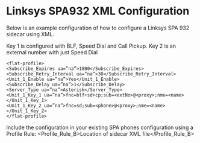 # Linksys SPA932 XML Configuration
Below is an example configuration of how to configure a Linksys SPA 932 sidecar using XML.

Key 1 is configured with BLF, Speed Dial and Call Pickup. Key 2 is an external number with just Speed Dial

```
<flat-profile>
<Subscribe_Expires ua=”na”>1800</Subscribe_Expires>
<Subscribe_Retry_Interval ua=”na”>30</Subscribe_Retry_Interval>
<Unit_1_Enable ua=”na”>Yes</Unit_1_Enable>
<Subscribe_Delay ua=”na”>1</Subscribe_Delay>
<Server_Type ua=”na”>Asterisk</Server_Type>
<Unit_1_Key_1 ua=”na”>fnc=blf+sd+cp;sub=<extNo>@<proxy>;nme=<name></Unit_1_Key_1>
<Unit_1_Key_2 ua=”na”>fnc=sd;sub=<phone>@<proxy>;nme=<name></Unit_1_Key_2>
</flat-profile>
```

Include the configuration in your existing SPA phones configuration using a Profile Rule:
<Profile_Rule_B>Location of sidecar XML file</Profile_Rule_B>